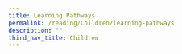 ```yaml
---
title: Learning Pathways
permalink: /reading/Children/learning-pathways
description: ""
third_nav_title: Children
---
```


